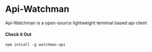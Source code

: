 # Api-Watchman

Api-Watchman is a open-source lightweight terminal based api client <br />

#### Check it Out

`npm intsall -g watchman-api` <br/>
